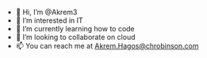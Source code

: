 - 👋 Hi, I’m @Akrem3
- 👀 I’m interested in IT
- 🌱 I’m currently learning how to code
- 💞️ I’m looking to collaborate on cloud 
- 📫 You can reach me at Akrem.Hagos@chrobinson.com

<!---
Akrem3/Akrem3 is a ✨ special ✨ repository because its `README.md` (this file) appears on your GitHub profile.
You can click the Preview link to take a look at your changes.
--->
